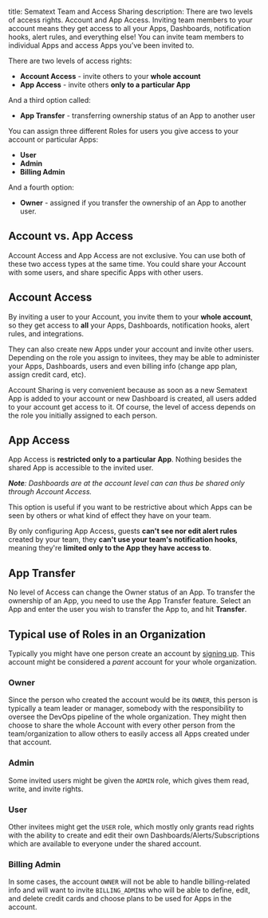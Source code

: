 title: Sematext Team and Access Sharing
description: There are two levels of access rights. Account and App Access. Inviting team members to your account means they get access to all your Apps, Dashboards, notification hooks, alert rules, and everything else! You can invite team members to individual Apps and access Apps you’ve been invited to. 


There are two levels of access rights: 

- **Account Access** - invite others to your **whole account**
- **App Access** - invite others **only to a particular App**

And a third option called:

- **App Transfer** - transferring ownership status of an App to another user

You can assign three different Roles for users you give access to your account 
or particular Apps:

- **User**
- **Admin**
- **Billing Admin**

And a fourth option: 

- **Owner** - assigned if you transfer the ownership of an App to another user.


## Account vs. App Access
Account Access and App Access are not exclusive. You can use both of
these two access types at the same time. You could share your Account with
some users, and share specific Apps with other users.

## Account Access
By inviting a user to your Account, you invite them to your **whole account**, 
so they get access to **all** your Apps, Dashboards, notification
hooks, alert rules, and integrations.

They can also create new Apps under your account and invite other users. 
Depending on the role you assign to invitees, they may be able to administer 
your Apps, Dashboards, users and even billing info (change app plan, assign 
credit card, etc). 

Account Sharing is very convenient because as soon as a new
Sematext App is added to your account or new Dashboard is created, all
users added to your account get access to it. Of course, the level of
access depends on the role you initially assigned to each person.


## App Access
App Access is **restricted only to a particular App**. Nothing besides the 
shared App is accessible to the invited user. 

*__Note__: Dashboards are at the account level can can thus be shared only through Account Access.*

This option is useful if you want to be restrictive about which Apps can be 
seen by others or what kind of effect they have on your team. 

By only configuring App Access, guests **can't see nor edit alert rules** created 
by your team, they **can't use your team's notification hooks**, meaning they're 
**limited only to the App they have access to**.

## App Transfer
No level of Access can change the Owner status of an App. To transfer the 
ownership of an App, you need to use the App Transfer feature. Select an App and enter the user
you wish to transfer the App to, and hit **Transfer**.

## Typical use of Roles in an Organization
Typically you might have one person create an account by [signing up](https://apps.sematext.com/ui/registration). 
This account might be considered a _parent_ account for your whole organization.  

### Owner
Since the person who created the account would be its `OWNER`, this person
is typically a team leader or manager, somebody with the responsibility to 
oversee the DevOps pipeline of the whole organization. They might then choose 
to share the whole Account with every other person from the team/organization 
to allow others to easily access all Apps created under that account.

### Admin
Some invited users might be given the `ADMIN` role, which gives
them read, write, and invite rights. 

### User
Other invitees might get the
`USER` role, which mostly only grants read rights with the ability to
create and edit their own Dashboards/Alerts/Subscriptions which are
available to everyone under the shared account. 

### Billing Admin
In some cases, the account `OWNER` will not be able to handle billing-related 
info and will want to invite `BILLING_ADMIN`s who will be able to define, 
edit, and delete credit cards and choose plans to be used for Apps in the 
account.
